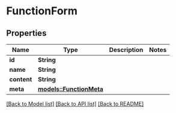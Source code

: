 # FunctionForm

## Properties

Name | Type | Description | Notes
------------ | ------------- | ------------- | -------------
**id** | **String** |  | 
**name** | **String** |  | 
**content** | **String** |  | 
**meta** | [**models::FunctionMeta**](FunctionMeta.md) |  | 

[[Back to Model list]](../README.md#documentation-for-models) [[Back to API list]](../README.md#documentation-for-api-endpoints) [[Back to README]](../README.md)


